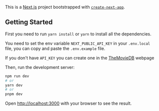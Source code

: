 This is a [Next.js](https://nextjs.org/) project bootstrapped with [`create-next-app`](https://github.com/vercel/next.js/tree/canary/packages/create-next-app).

## Getting Started

First you need to run `yarn install` or `yarn` to install all the dependencies.

You need to set the env variable `NEXT_PUBLIC_API_KEY` in your `.env.local` file, you can copy and paste the `.env.example` file.

If you don't have `API_KEY` you can create one in the [TheMovieDB](https://www.themoviedb.org/settings/api) webpage

Then, run the development server:

```bash
npm run dev
# or
yarn dev
# or
pnpm dev
```

Open [http://localhost:3000](http://localhost:3000) with your browser to see the result.
